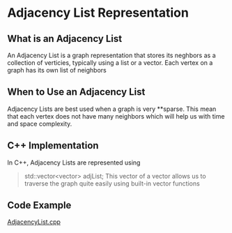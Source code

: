 # Adjacency List Representation
## What is an Adjacency List
An Adjacency List is a graph representation that stores its neghbors as a collection of verticies, typically using a list or a vector. Each vertex on a graph has its own list of neighbors
## When to Use an Adjacency List
Adjacency Lists are best used when a graph is very **sparse. This mean that each vertex does not have many neighbors which will help us with time and space complexity. 
## C++ Implementation
In C++, Adjacency Lists are represented using
> std::vector<vector<int>> adjList;
This vector of a vector allows us to traverse the graph quite easily using built-in vector functions
## Code Example
[AdjacencyList.cpp](03-adjacency-list/AdjacencyList.cpp)